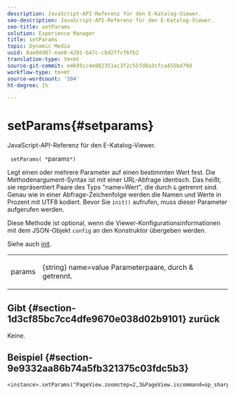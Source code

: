 ```yaml
---
description: JavaScript-API-Referenz für den E-Katalog-Viewer.
seo-description: JavaScript-API-Referenz für den E-Katalog-Viewer.
seo-title: setParams
solution: Experience Manager
title: setParams
topic: Dynamic Media
uuid: 8ae0dd87-eae8-4201-b47c-cbd2ffcf6fb2
translation-type: tm+mt
source-git-commit: e4695cc4e882351ec3f2c55fd8a3cfca455bd79d
workflow-type: tm+mt
source-wordcount: '104'
ht-degree: 1%

---
```



# setParams{#setparams}

JavaScript-API-Referenz für den E-Katalog-Viewer.

` setParams( *`params`*)`

Legt einen oder mehrere Parameter auf einen bestimmten Wert fest. Die Methodenargument-Syntax ist mit einer URL-Abfrage identisch. Das heißt, sie repräsentiert Paare des Typs &quot;name=Wert&quot;, die durch `&` getrennt sind. Genau wie in einer Abfrage-Zeichenfolge werden die Namen und Werte in Prozent mit UTF8 kodiert. Bevor Sie `init()` aufrufen, muss dieser Parameter aufgerufen werden.

Diese Methode ist optional, wenn die Viewer-Konfigurationsinformationen mit dem JSON-Objekt `config` an den Konstruktor übergeben werden.

Siehe auch [init](../../../c-html5-s7-aem-asset-viewers/c-html5-20-ecatalog-viewer-about/c-html5-20-ecatalog-viewer-javascriptapiref/r-html5-ecatalog-viewer-20-javascriptapiref-init.md#reference-aee94dd92a28410784f7a1792e28683b).

<table id="table_896DFF34A68A403DB93A6D597461A573"> 
 <tbody> 
  <tr> 
   <td colname="col1"> <p> <span class="codeph"> <span class="varname"> params</span> </span> </p> </td> 
   <td colname="col2"> <p> <span class="codeph"> {string}</span> name=value Parameterpaare, durch  <span class="codeph"> &amp;</span> getrennt. </p> </td> 
  </tr> 
 </tbody> 
</table>

## Gibt {#section-1d3cf85bc7cc4dfe9670e038d02b9101} zurück

Keine.

## Beispiel {#section-9e9332aa86b74a5fb321375c03fdc5b3}

```
<instance>.setParams("PageView.zoomstep=2,3&PageView.iscommand=op_sharpen%3d1")
```

